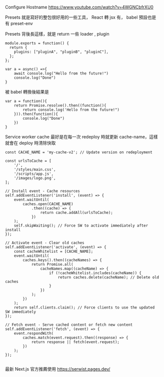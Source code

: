 Configure Hostname
https://www.youtube.com/watch?v=4WGNCbfrXU0

Presets 就是寫好的整包很好用的一些工具， React 轉 jsx 有， babel 預設也是有 preset-env

Presets 背後長這樣，就是 return 一些 loader , plugin

```
module.exports = function() {
  return {
    plugins: ["pluginA", "pluginB", "pluginC"],
  };
};
```

```
var a = async() =>{
    await console.log("Hello from the future!")
    console.log("Done")
}

```

被 babel 轉換後結果是

```
var a = function(){
    return Promise.resolve().then((function(){
        return console.log('Hello from the future!")
    })).then(function(){
        console.log("Done")
    })
}
```

Service worker cache 最好是在每一次 redeploy 時就更新 cache-name，這樣就會在 deploy 時清除快取

```
const CACHE_NAME = 'my-cache-v2'; // Update version on redeployment

const urlsToCache = [
    '/',
    '/styles/main.css',
    '/scripts/app.js',
    '/images/logo.png',
];

// Install event - Cache resources
self.addEventListener('install', (event) => {
    event.waitUntil(
        caches.open(CACHE_NAME)
            .then((cache) => {
                return cache.addAll(urlsToCache);
            })
    );
    self.skipWaiting(); // Force SW to activate immediately after install
});

// Activate event - Clear old caches
self.addEventListener('activate', (event) => {
    const cacheWhitelist = [CACHE_NAME];
    event.waitUntil(
        caches.keys().then((cacheNames) => {
            return Promise.all(
                cacheNames.map((cacheName) => {
                    if (!cacheWhitelist.includes(cacheName)) {
                        return caches.delete(cacheName); // Delete old caches
                    }
                })
            );
        })
    );
    return self.clients.claim(); // Force clients to use the updated SW immediately
});

// Fetch event - Serve cached content or fetch new content
self.addEventListener('fetch', (event) => {
    event.respondWith(
        caches.match(event.request).then((response) => {
            return response || fetch(event.request);
        })
    );
});


```

最新 Next.js 官方推薦使用
https://serwist.pages.dev/
